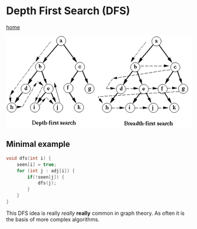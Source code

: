 # Depth First Search (DFS)

[home](/)

![](/diagram1.gif)

## Minimal example
```cpp
void dfs(int i) {
    seen[i] = true;
    for (int j : adj[i]) {
        if(!seen[j]) {
            dfs(j);
        }
    }
}
```

This DFS idea is really *really* **really** common in graph theory. As often it is the basis of more complex algorithms.
